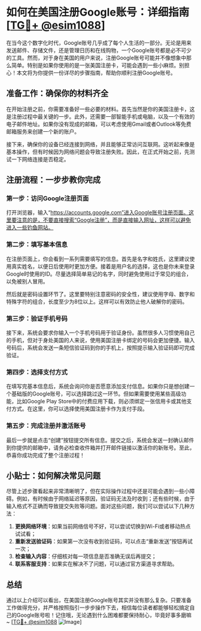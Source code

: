 # 如何在美国注册Google账号：详细指南[[TG💪+ @esim1088](https://t.me/s/esim1088)]

在当今这个数字化时代，Google账号几乎成了每个人生活的一部分。无论是用来发送邮件、存储文件，还是管理日历和在线购物，一个Google账号都是必不可少的工具。然而，对于身在美国的用户来说，注册Google账号可能并不像想象中那么简单。特别是如果你使用的是一张美国注册卡，可能会遇到一些小麻烦。别担心！本文将为你提供一份详尽的步骤指南，帮助你顺利注册Google账号。

## 准备工作：确保你的材料齐全

在开始注册之前，你需要准备好一些必要的材料。首先当然是你的美国注册卡，这是注册过程中最关键的一步。此外，还需要一部智能手机或电脑，以及一个有效的电子邮件地址。如果你没有现成的邮箱，可以考虑使用Gmail或者Outlook等免费邮箱服务来创建一个新的账户。

接下来，确保你的设备已经连接到网络，并且能够正常访问互联网。这听起来像是基本操作，但有时候因为网络问题会导致注册失败。因此，在正式开始之前，先测试一下网络连接是否稳定。

## 注册流程：一步步教你完成

### 第一步：访问Google注册页面

打开浏览器，输入“https://accounts.google.com”进入Google账号注册页面。这里要注意的是，不要直接搜索“Google注册”，而是直接输入网址，这样可以避免进入一些钓鱼网站。

### 第二步：填写基本信息

在注册页面上，你会看到一系列需要填写的信息。首先是名字和姓氏，这里建议使用真实姓名，以便日后使用时更加方便。接着是用户名的选择，这也是你未来登录Google时使用的ID。尽量选择简单易记的名字，同时避免使用过于常见的组合，以免被别人冒用。

然后就是密码设置环节了。这里要特别注意密码的安全性，建议使用字母、数字和特殊字符的组合，长度至少为8位以上。这样可以有效防止他人破解你的密码。

### 第三步：验证手机号码

接下来，系统会要求你输入一个手机号码用于验证身份。虽然很多人习惯使用自己的手机，但对于身处美国的人来说，使用美国注册卡绑定的号码会更加便捷。输入号码后，系统会发送一条短信验证码到你的手机上，按照提示输入验证码即可完成验证。

### 第四步：选择支付方式

在填写完基本信息后，系统会询问你是否愿意添加支付信息。如果你只是想创建一个基础版的Google账号，可以选择跳过这一环节。但如果需要使用某些高级功能，比如Google Play Store中的付费应用下载，则必须绑定一张信用卡或其他支付方式。在这里，你可以选择使用美国注册卡作为支付手段。

### 第五步：完成注册并激活账号

最后一步就是点击“创建”按钮提交所有信息。提交之后，系统会发送一封确认邮件到你提供的邮箱中，请务必检查收件箱并打开邮件链接以激活你的新账号。至此，恭喜你成功完成了整个注册过程！

## 小贴士：如何解决常见问题

尽管上述步骤看起来非常清晰明了，但在实际操作过程中还是可能会遇到一些小障碍。例如，有时候由于网络延迟等原因，验证码无法及时收到；还有些时候，由于输入格式不正确而导致提交失败等问题。面对这些问题，我们可以尝试以下几种方法：

1. **更换网络环境**：如果当前网络信号不好，可以尝试切换到Wi-Fi或者移动热点试试看；
2. **重新发送验证码**：如果第一次没有收到验证码，可以点击“重新发送”按钮再试一次；
3. **检查输入内容**：仔细核对每一项信息是否准确无误后再提交；
4. **联系客服支持**：如果实在解决不了问题，可以通过官方渠道寻求帮助。

## 总结

通过以上介绍可以看出，在美国注册Google账号其实并没有那么复杂。只要准备工作做得充分，并严格按照指引一步步操作下去，相信每位读者都能够轻松搞定自己的Google账号啦！记住哦，无论遇到什么困难都要保持耐心，毕竟好事多磨嘛~ [[TG💪+ @esim1088](https://t.me/s/esim1088) ![Image](https://i.postimg.cc/4NQfJmqS/Snipaste-2025-05-13-00-14-12.png)]